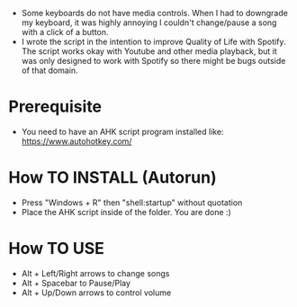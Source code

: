 - Some keyboards do not have media controls. When I had to downgrade my keyboard, it was highly annoying I couldn't change/pause a song with a click of a button. 
- I wrote the script in the intention to improve Quality of Life with Spotify. The script works okay with Youtube and other media playback, but it was only designed to work with Spotify so there might be bugs outside of that domain.
# Prerequisite
- You need to have an AHK script program installed like: https://www.autohotkey.com/
# How TO INSTALL (Autorun)
- Press "Windows + R" then "shell:startup" without quotation
- Place the AHK script inside of the folder. You are done :)
# How TO USE
- Alt + Left/Right arrows to change songs
- Alt + Spacebar to Pause/Play
- Alt + Up/Down arrows to control volume

